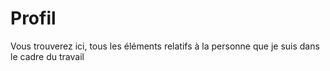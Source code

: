 # Profil
Vous trouverez ici, tous les éléments relatifs à la personne que je suis dans le cadre du travail
